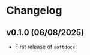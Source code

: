 # Changelog

<!--next-version-placeholder-->

## v0.1.0 (06/08/2025)

- First release of `softdocs`!